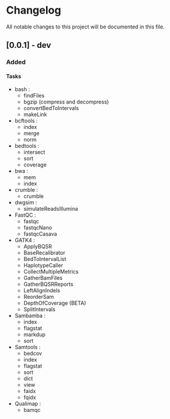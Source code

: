 # Changelog

All notable changes to this project will be documented in this file.

## [0.0.1] - dev

### Added

#### Tasks

- bash :
	- findFiles
	- bgzip (compress and decompress)
	- convertBedToIntervals
	- makeLink
- bcftools :
	- index
	- merge
	- norm
- bedtools :
	- intersect
	- sort
	- coverage
- bwa :
	- mem
	- index
- crumble :
	- crumble
- dwgsim :
	- simulateReadsIllumina
- FastQC :
	- fastqc
	- fastqcNano
	- fastqcCasava
- GATK4 :
	- ApplyBQSR
	- BaseRecalibrator
	- BedToIntervalList
	- HaplotypeCaller
	- CollectMultipleMetrics
	- GatherBamFiles
	- GatherBQSRReports
	- LeftAlignIndels
	- ReorderSam
	- DepthOfCoverage (BETA)
	- SplitIntervals
- Sambamba :
	- index
	- flagstat
	- markdup
	- sort
- Samtools :
	- bedcov
	- index
	- flagstat
	- sort
	- dict
	- view
	- faidx
	- fqidx
- Qualimap :
	- bamqc
